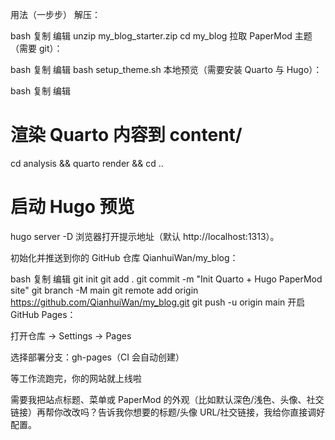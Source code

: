 用法（一步步）
解压：

bash
复制
编辑
unzip my_blog_starter.zip
cd my_blog
拉取 PaperMod 主题（需要 git）：

bash
复制
编辑
bash setup_theme.sh
本地预览（需要安装 Quarto 与 Hugo）：

bash
复制
编辑
# 渲染 Quarto 内容到 content/
cd analysis && quarto render && cd ..

# 启动 Hugo 预览
hugo server -D
浏览器打开提示地址（默认 http://localhost:1313）。

初始化并推送到你的 GitHub 仓库 QianhuiWan/my_blog：

bash
复制
编辑
git init
git add .
git commit -m "Init Quarto + Hugo PaperMod site"
git branch -M main
git remote add origin https://github.com/QianhuiWan/my_blog.git
git push -u origin main
开启 GitHub Pages：

打开仓库 → Settings → Pages

选择部署分支：gh-pages（CI 会自动创建）

等工作流跑完，你的网站就上线啦

需要我把站点标题、菜单或 PaperMod 的外观（比如默认深色/浅色、头像、社交链接）再帮你改改吗？告诉我你想要的标题/头像 URL/社交链接，我给你直接调好配置。



